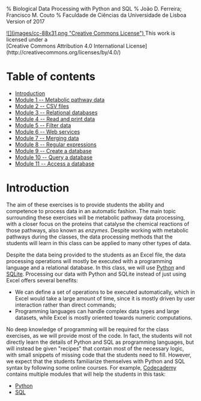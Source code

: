 % Biological Data Processing with Python and SQL
% João D. Ferreira; Francisco M. Couto
% Faculdade de Ciências da Universidade de Lisboa<br>Version of 2017

<div id="license">
<a rel="license" href="http://creativecommons.org/licenses/by/4.0/">
![](images/cc-88x31.png "Creative Commons License")
</a>
This work is licensed under a<br>
[Creative Commons Attribution 4.0 International License](http://creativecommons.org/licenses/by/4.0/)
</div>

# Table of contents

- [Introduction](#introduction)
- [Module 1 -- Metabolic pathway data](#module1)
- [Module 2 -- CSV files](#module2)
- [Module 3 -- Relational databases](#module3)
- [Module 4 -- Read and print data](#module4)
- [Module 5 -- Filter data](#module5)
- [Module 6 -- Web services](#module6)
- [Module 7 -- Merging data](#module7)
- [Module 8 -- Regular expressions](#module8)
- [Module 9 -- Create a database](#module9)
- [Module 10 -- Query a database](#module10)
- [Module 11 -- Access a database](#module11)


# Introduction

The aim of these exercises is to provide students the ability and competence to process data in an automatic fashion.
The main topic surrounding these exercises will be metabolic pathway data processing, with a closer focus on the proteins that catalyse the chemical reactions of those pathways, also known as _enzymes_.
Despite working with metabolic pathways during the classes, the data processing methods that the students will learn in this class can be applied to many other types of data.

Despite the data being provided to the students as an Excel file, the data processing operations will mostly be executed with a programming language and a relational database.
In this class, we will use [Python](http://www.python.org) and [SQLite](https://www.sqlite.org/).
Processing our data with Python and SQLite instead of just using Excel offers several benefits:

- We can define a set of operations to be executed automatically, which in Excel would take a large amount of time, since it is mostly driven by user interaction rather than direct commands;
- Programming languages can handle complex data types and large datasets, while Excel is mostly oriented towards numeric computations.

No deep knowledge of programming will be required for the class exercises, as we will provide most of the code.
In fact, the students will not directly learn the details of Python and SQL as programming languages, 
but will instead be given "recipes" that contain most of the necessary logic, with small snippets of missing code that the students need to fill.
However, we expect that the students familiarize themselves with Python and SQL syntax by following some online courses.
For example, [Codecademy](https://www.codecademy.com/) contains multiple modules that will help the students in this task:

- [Python](https://www.codecademy.com/learn/python)
- [SQL](https://www.codecademy.com/learn/learn-sql)

